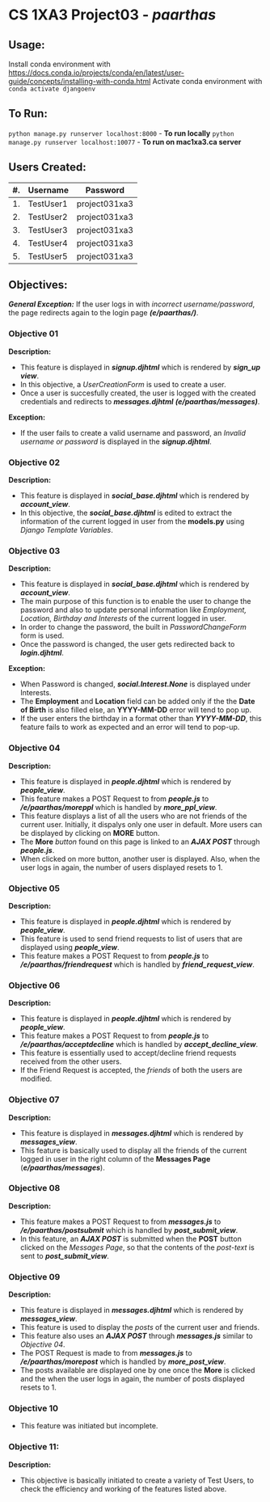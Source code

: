 # CS 1XA3 Project03 - ***paarthas***
## Usage:
Install conda environment with https://docs.conda.io/projects/conda/en/latest/user-guide/concepts/installing-with-conda.html
Activate conda environment with `conda activate djangoenv` 

## To Run:
`python manage.py runserver localhost:8000` - **To run locally**
`python manage.py runserver localhost:10077` - **To run on mac1xa3.ca server**

## Users Created:
| #. | Username  | Password |
| --- | --- | --- |
| 1. | TestUser1 | project031xa3 |
| 2. | TestUser2 | project031xa3 |
| 3. | TestUser3 | project031xa3 |
| 4. | TestUser4 | project031xa3 |
| 5. | TestUser5 | project031xa3 |

## Objectives:
***General Exception:*** If the user logs in with *incorrect username/password*, the page redirects again to the login page ***(e/paarthas/)***.
### Objective 01
**Description:**
- This feature is displayed in ***signup.djhtml*** which is rendered by ***sign_up view***.
- In this objective, a *UserCreationForm* is used to create a user. 
- Once a user is succesfully created, the user is logged with the created credentials and redirects to ***messages.djhtml*** ***(e/paarthas/messages)***.

**Exception:**
- If the user fails to create a valid username and password, an *Invalid username or password* is displayed in the ***signup.djhtml***.

### Objective 02
**Description:**
- This feature is displayed in ***social_base.djhtml*** which is rendered by ***account_view***.
- In this objective, the ***social_base.djhtml*** is edited to extract the information of the current logged in user from the **models.py** using *Django Template Variables*.

### Objective 03
**Description:**
- This feature is displayed in ***social_base.djhtml*** which is rendered by ***account_view***. 
- The main purpose of this function is to enable the user to change the password and also to update personal information like *Employment, Location, Birthday and Interests* of the current logged in user.
- In order to change the password, the built in *PasswordChangeForm* form is used. 
- Once the password is changed, the user gets redirected back to ***login.djhtml***. 

**Exception:**
- When Password is changed, ***social.Interest.None*** is displayed under Interests. 
- The **Employment** and **Location** field can be added only if the the **Date of Birth** is also filled else, an **YYYY-MM-DD** error will tend to pop up. 
- If the user enters the birthday in a format other than ***YYYY-MM-DD***, this feature fails to work as expected and an error will tend to pop-up. 

### Objective 04
**Description:**
- This feature is displayed in ***people.djhtml*** which is rendered by ***people_view***.
- This feature makes a POST Request to from ***people.js*** to ***/e/paarthas/moreppl*** which is handled by ***more_ppl_view***.
- This feature displays a list of all the users who are not friends of the current user. Initially, it dispalys only one user in default. More users can be displayed by clicking on **MORE** button. 
- The **More** *button* found on this page is linked to an ***AJAX POST*** through ***people.js***. 
- When clicked on more button, another user is displayed. Also, when the user logs in again, the number of users displayed resets to 1. 

### Objective 05
**Description:**
- This feature is displayed in ***people.djhtml*** which is rendered by ***people_view***. 
- This feature is used to send friend requests to list of users that are displayed using ***people_view***. 
- This feature makes a POST Request to from ***people.js*** to ***/e/paarthas/friendrequest*** which is handled by ***friend_request_view***. 

### Objective 06
**Description:**
- This feature is displayed in ***people.djhtml*** which is rendered by ***people_view***.
- This feature makes a POST Request to from ***people.js*** to ***/e/paarthas/acceptdecline*** which is handled by ***accept_decline_view***.
- This feature is essentially used to accept/decline friend requests received from the other users. 
- If the Friend Request is accepted, the *friends* of both the users are modified. 

### Objective 07
**Description:**
- This feature is displayed in ***messages.djhtml*** which is rendered by ***messages_view***.
- This feature is basically used to display all the friends of the current logged in user in the right column of the **Messages Page** (***e/paarthas/messages***). 

### Objective 08
**Description:**
- This feature makes a POST Request to from ***messages.js*** to ***/e/paarthas/postsubmit*** which is handled by ***post_submit_view***.
- In this feature, an ***AJAX POST*** is submitted when the **POST** button clicked on the *Messages Page*, so that the contents of the *post-text* is sent to ***post_submit_view***. 

### Objective 09
**Description:**
- This feature is displayed in ***messages.djhtml*** which is rendered by ***messages_view***. 
- This feature is used to display the *posts* of the current user and friends.
- This feature also uses an ***AJAX POST*** through ***messages.js*** similar to *Objective 04*. 
- The POST Request is made to from ***messages.js*** to ***/e/paarthas/morepost*** which is handled by ***more_post_view***.
- The posts available are displayed one by one once the **More** is clicked and the when the user logs in again, the number of posts displayed resets to 1.

### Objective 10
- This feature was initiated but incomplete. 

### Objective 11:
**Description:**
- This objective is basically initiated to create a variety of Test Users, to check the efficiency and working of the features listed above. 
